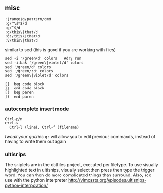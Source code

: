 ## misc

```
:[range]g/pattern/cmd
:g/^\s*$/d
:g/^$/d
:g/this\|that/d
:g!/this\|that/d
:v/this\|that/d
```

similar to sed (this is good if you are working with files)
```
sed -i '/green/d' colors   #dry run
sed -i.bak '/green\|violet/d' colors
sed '/green/d' colors
sed '/green/!d' colors
sed '/green\|violet/d' colors
```

```text
[{  beg code block
]}  end code block
[(  beg paren
])  end paren
```


### autocomplete insert mode

```text
Ctrl-p/n
Ctrl-x 
  Ctrl-l (line), Ctrl-f (filename)
```

*tweak your queries*
`q:` will allow you to edit previous commands, instead of having to write them out again


### ultisnips

The sniplets are in the dotfiles project, executed per filetype.
To use visually highlighted text in ultisnips, visually select then press <TAB> then type the trigger word.
You can then do more complicated things than surround.
Also, see use with the python interpreter http://vimcasts.org/episodes/ultisnips-python-interpolation/


